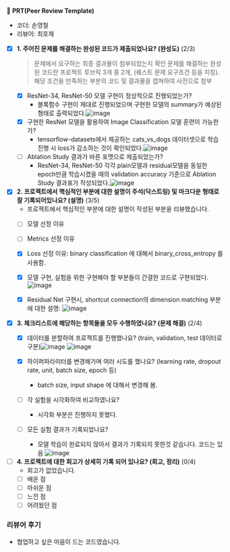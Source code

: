 🔑 **PRT(Peer Review Template)**
- 코더: 손영철
- 리뷰어: 최호재

- [x]  **1. 주어진 문제를 해결하는 완성된 코드가 제출되었나요? (완성도)** (2/3)
    > 문제에서 요구하는 최종 결과물이 첨부되었는지 확인
    > 문제를 해결하는 완성된 코드란 프로젝트 루브릭 3개 중 2개, (퀘스트 문제 요구조건 등을 지칭). 해당 조건을 만족하는 부분의 코드 및 결과물을 캡쳐하여 사진으로 첨부
    - [x] ResNet-34, ResNet-50 모델 구현이 정상적으로 진행되었는가?
        - 블록함수 구현이 제대로 진행되었으며 구현한 모델의 summary가 예상된 형태로 출력되었다.![image](https://github.com/ivvve/aiffel-repo/assets/98305832/8ff7d0d4-3c42-4f4c-8ef4-60e46d37b6f0)
    - [x] 구현한 ResNet 모델을 활용하여 Image Classification 모델 훈련이 가능한가?
        - tensorflow-datasets에서 제공하는 cats_vs_dogs 데이터셋으로 학습 진행 시 loss가 감소하는 것이 확인되었다.![image](https://github.com/ivvve/aiffel-repo/assets/98305832/bf1cf097-a830-4ec7-b82d-0dd61ec079f6)
    - [ ] Ablation Study 결과가 바른 포맷으로 제출되었는가?
        - ResNet-34, ResNet-50 각각 plain모델과 residual모델을 동일한 epoch만큼 학습시켰을 때의 validation accuracy 기준으로 Ablation Study 결과표가 작성되었다.![image](https://github.com/ivvve/aiffel-repo/assets/98305832/c121e8e9-b590-4ab0-9e33-e4a2b56ac0fe)

- [x]  **2. 프로젝트에서 핵심적인 부분에 대한 설명이 주석(닥스트링) 및 마크다운 형태로 잘 기록되어있나요? (설명)** (3/5)
    - 프로젝트에서 핵심적인 부분에 대한 설명이 작성된 부분을 리뷰했습니다.
    - [ ]  모델 선정 이유
    - [ ]  Metrics 선정 이유
    - [x]  Loss 선정 이유: binary classification 에 대해서 binary_cross_entropy 를 사용함.
    - [x]  모델 구현, 실험을 위한 구현해야 할 부분들이 간결한 코드로 구현되었다. ![image](https://github.com/ivvve/aiffel-repo/assets/98305832/7d219931-5a05-4038-9fc3-04276fd6b531)

    - [x]  Residual Net 구현시, shortcut connection의 dimension matching 부분에 대한 설명: ![image](https://github.com/ivvve/aiffel-repo/assets/98305832/6bae2bac-d3ca-49f1-a71a-f1ad71f3e9a1)
 

- [x]  **3. 체크리스트에 해당하는 항목들을 모두 수행하였나요? (문제 해결)** (2/4)
    - [x]  데이터를 분할하여 프로젝트를 진행했나요? (train, validation, test 데이터로 구분)![image](https://github.com/ivvve/aiffel-repo/assets/98305832/6b9a8392-8c2f-4d98-a0e4-347ae2e96253) ![image](https://github.com/ivvve/aiffel-repo/assets/98305832/c4ba7a79-4adf-4544-9d0f-348f460a10e0)

    - [x]  하이퍼파라미터를 변경해가며 여러 시도를 했나요? (learning rate, dropout rate, unit, batch size, epoch 등)
        - batch size, input shape 에 대해서 변경해 봄.
    - [ ]  각 실험을 시각화하여 비교하였나요?
        - 시각화 부분은 진행하지 못했다.
    - [ ]  모든 실험 결과가 기록되었나요?
        - 모델 학습이 완료되지 않아서 결과가 기록되지 못한것 같습니다. 코드는 있음 ![image](https://github.com/ivvve/aiffel-repo/assets/98305832/51b9d864-f0c7-45b3-9317-a6a0300f0900)

- [ ]  **4. 프로젝트에 대한 회고가 상세히 기록 되어 있나요? (회고, 정리)** (0/4)
    - 회고가 없었습니다.
    - [ ]  배운 점
    - [ ]  아쉬운 점
    - [ ]  느낀 점
    - [ ]  어려웠던 점
     
### 리뷰어 후기
- 협업하고 싶은 마음이 드는 코드였습니다.
